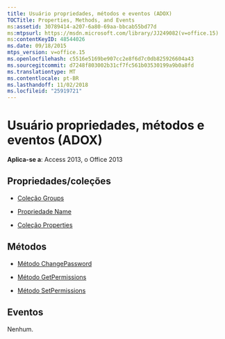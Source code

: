 ```yaml
---
title: Usuário propriedades, métodos e eventos (ADOX)
TOCTitle: Properties, Methods, and Events
ms:assetid: 30789414-a207-6a80-69aa-bbcab55bd77d
ms:mtpsurl: https://msdn.microsoft.com/library/JJ249082(v=office.15)
ms:contentKeyID: 48544026
ms.date: 09/18/2015
mtps_version: v=office.15
ms.openlocfilehash: c5516e5169be907cc2e8f6d7c0db825926604a43
ms.sourcegitcommit: d7248f803002b31cf7fc561b03530199a9b0a8fd
ms.translationtype: MT
ms.contentlocale: pt-BR
ms.lasthandoff: 11/02/2018
ms.locfileid: "25919721"
---
```

# <a name="user-properties-methods-and-events-adox"></a>Usuário propriedades, métodos e eventos (ADOX)


**Aplica-se a**: Access 2013, o Office 2013

## <a name="propertiescollections"></a>Propriedades/coleções

- [Coleção Groups](groups-collection-adox.md)

- [Propriedade Name](name-property-adox.md)

- [Coleção Properties](properties-collection-ado.md)

## <a name="methods"></a>Métodos

- [Método ChangePassword](changepassword-method-adox.md)

- [Método GetPermissions](getpermissions-method-adox.md)

- [Método SetPermissions](setpermissions-method-adox.md)

## <a name="events"></a>Eventos

Nenhum.

